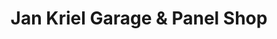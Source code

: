 ---
title: "Jan Kriel Garage & Panel Shop"
url: /cape-town/jan-kriel-garage-and-panel-shop/
shop: car repair
---